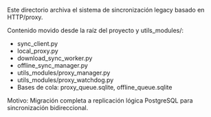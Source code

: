 Este directorio archiva el sistema de sincronización legacy basado en HTTP/proxy.

Contenido movido desde la raíz del proyecto y utils_modules/:
- sync_client.py
- local_proxy.py
- download_sync_worker.py
- offline_sync_manager.py
- utils_modules/proxy_manager.py
- utils_modules/proxy_watchdog.py
- Bases de cola: proxy_queue.sqlite, offline_queue.sqlite

Motivo: Migración completa a replicación lógica PostgreSQL para sincronización bidireccional.